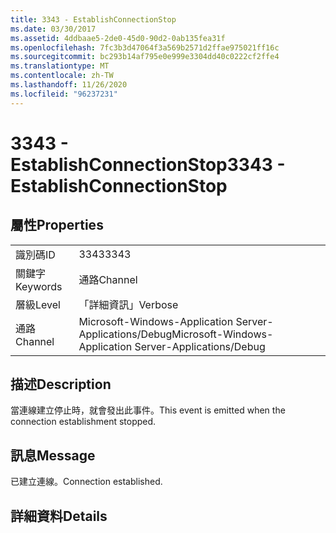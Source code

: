 ```yaml
---
title: 3343 - EstablishConnectionStop
ms.date: 03/30/2017
ms.assetid: 4ddbaae5-2de0-45d0-90d2-0ab135fea31f
ms.openlocfilehash: 7fc3b3d47064f3a569b2571d2ffae975021ff16c
ms.sourcegitcommit: bc293b14af795e0e999e3304dd40c0222cf2ffe4
ms.translationtype: MT
ms.contentlocale: zh-TW
ms.lasthandoff: 11/26/2020
ms.locfileid: "96237231"
---
```

# <a name="3343---establishconnectionstop"></a><span data-ttu-id="9cef6-102">3343 - EstablishConnectionStop</span><span class="sxs-lookup"><span data-stu-id="9cef6-102">3343 - EstablishConnectionStop</span></span>

## <a name="properties"></a><span data-ttu-id="9cef6-103">屬性</span><span class="sxs-lookup"><span data-stu-id="9cef6-103">Properties</span></span>  
  
|||  
|-|-|  
|<span data-ttu-id="9cef6-104">識別碼</span><span class="sxs-lookup"><span data-stu-id="9cef6-104">ID</span></span>|<span data-ttu-id="9cef6-105">3343</span><span class="sxs-lookup"><span data-stu-id="9cef6-105">3343</span></span>|  
|<span data-ttu-id="9cef6-106">關鍵字</span><span class="sxs-lookup"><span data-stu-id="9cef6-106">Keywords</span></span>|<span data-ttu-id="9cef6-107">通路</span><span class="sxs-lookup"><span data-stu-id="9cef6-107">Channel</span></span>|  
|<span data-ttu-id="9cef6-108">層級</span><span class="sxs-lookup"><span data-stu-id="9cef6-108">Level</span></span>|<span data-ttu-id="9cef6-109">「詳細資訊」</span><span class="sxs-lookup"><span data-stu-id="9cef6-109">Verbose</span></span>|  
|<span data-ttu-id="9cef6-110">通路</span><span class="sxs-lookup"><span data-stu-id="9cef6-110">Channel</span></span>|<span data-ttu-id="9cef6-111">Microsoft-Windows-Application Server-Applications/Debug</span><span class="sxs-lookup"><span data-stu-id="9cef6-111">Microsoft-Windows-Application Server-Applications/Debug</span></span>|  
  
## <a name="description"></a><span data-ttu-id="9cef6-112">描述</span><span class="sxs-lookup"><span data-stu-id="9cef6-112">Description</span></span>  

 <span data-ttu-id="9cef6-113">當連線建立停止時，就會發出此事件。</span><span class="sxs-lookup"><span data-stu-id="9cef6-113">This event is emitted when the connection establishment stopped.</span></span>  
  
## <a name="message"></a><span data-ttu-id="9cef6-114">訊息</span><span class="sxs-lookup"><span data-stu-id="9cef6-114">Message</span></span>  

 <span data-ttu-id="9cef6-115">已建立連線。</span><span class="sxs-lookup"><span data-stu-id="9cef6-115">Connection established.</span></span>  
  
## <a name="details"></a><span data-ttu-id="9cef6-116">詳細資料</span><span class="sxs-lookup"><span data-stu-id="9cef6-116">Details</span></span>
